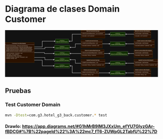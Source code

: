 #  Diagrama de clases Domain Customer

![](https://github.com/iancinti/hotel-g3-back/blob/develop/diagrams/Dominio%20Customer.drawio.png)

## Pruebas

### Test Customer Domain

```bash
mvn -Dtest=com.g3.hotel_g3_back.customer.* test
```


#### DrawIo: https://app.diagrams.net/#G1hMrB9lM3JXxUm_efYU7GlyzGAr-fBDCG#%7B%22pageId%22%3A%22mc7_fT6-ZUWpGL2TabfU%22%7D


